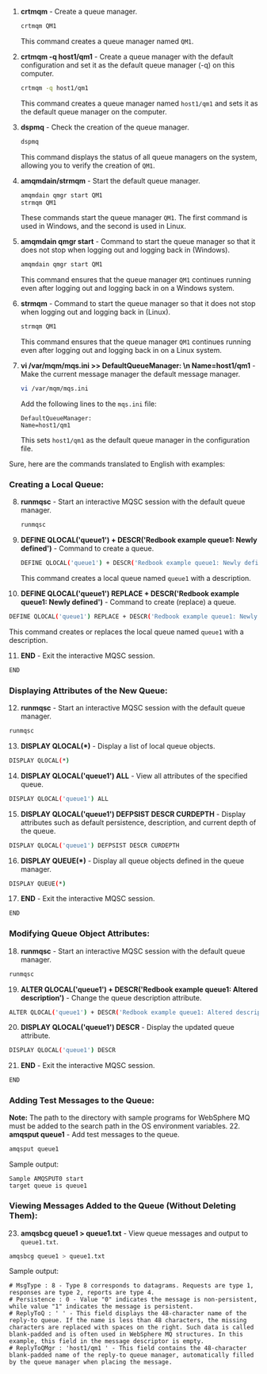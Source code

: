 1. **crtmqm** - Create a queue manager.
   ```bash
   crtmqm QM1
   ```
   This command creates a queue manager named `QM1`.

2. **crtmqm -q host1/qm1** - Create a queue manager with the default configuration and set it as the default queue manager (-q) on this computer.
   ```bash
   crtmqm -q host1/qm1
   ```
   This command creates a queue manager named `host1/qm1` and sets it as the default queue manager on the computer.

3. **dspmq** - Check the creation of the queue manager.
   ```bash
   dspmq
   ```
   This command displays the status of all queue managers on the system, allowing you to verify the creation of `QM1`.

4. **amqmdain/strmqm** - Start the default queue manager.
   ```bash
   amqmdain qmgr start QM1
   strmqm QM1
   ```
   These commands start the queue manager `QM1`. The first command is used in Windows, and the second is used in Linux.

5. **amqmdain qmgr start** - Command to start the queue manager so that it does not stop when logging out and logging back in (Windows).
   ```bash
   amqmdain qmgr start QM1
   ```
   This command ensures that the queue manager `QM1` continues running even after logging out and logging back in on a Windows system.

6. **strmqm** - Command to start the queue manager so that it does not stop when logging out and logging back in (Linux).
   ```bash
   strmqm QM1
   ```
   This command ensures that the queue manager `QM1` continues running even after logging out and logging back in on a Linux system.

7. **vi /var/mqm/mqs.ini >> DefaultQueueManager: \n Name=host1/qm1** - Make the current message manager the default message manager.
   ```bash
   vi /var/mqm/mqs.ini
   ```
   Add the following lines to the `mqs.ini` file:
   ```
   DefaultQueueManager:
   Name=host1/qm1
   ```
   This sets `host1/qm1` as the default queue manager in the configuration file.

Sure, here are the commands translated to English with examples:

### Creating a Local Queue:
8. **runmqsc** - Start an interactive MQSC session with the default queue manager.
   ```bash
   runmqsc
   ```

9. **DEFINE QLOCAL('queue1') + DESCR('Redbook example queue1: Newly defined')** - Command to create a queue.
   ```bash
   DEFINE QLOCAL('queue1') + DESCR('Redbook example queue1: Newly defined')
   ```
   This command creates a local queue named `queue1` with a description.

10. **DEFINE QLOCAL('queue1') REPLACE + DESCR('Redbook example queue1: Newly defined')** - Command to create (replace) a queue.
   ```bash
   DEFINE QLOCAL('queue1') REPLACE + DESCR('Redbook example queue1: Newly defined')
   ```
   This command creates or replaces the local queue named `queue1` with a description.

11. **END** - Exit the interactive MQSC session.
   ```bash
   END
   ```

### Displaying Attributes of the New Queue:
12. **runmqsc** - Start an interactive MQSC session with the default queue manager.
   ```bash
   runmqsc
   ```

13. **DISPLAY QLOCAL(*)** - Display a list of local queue objects.
   ```bash
   DISPLAY QLOCAL(*)
   ```

14. **DISPLAY QLOCAL('queue1') ALL** - View all attributes of the specified queue.
   ```bash
   DISPLAY QLOCAL('queue1') ALL
   ```

15. **DISPLAY QLOCAL('queue1') DEFPSIST DESCR CURDEPTH** - Display attributes such as default persistence, description, and current depth of the queue.
   ```bash
   DISPLAY QLOCAL('queue1') DEFPSIST DESCR CURDEPTH
   ```

16. **DISPLAY QUEUE(*)** - Display all queue objects defined in the queue manager.
   ```bash
   DISPLAY QUEUE(*)
   ```

17. **END** - Exit the interactive MQSC session.
   ```bash
   END
   ```

### Modifying Queue Object Attributes:
18. **runmqsc** - Start an interactive MQSC session with the default queue manager.
   ```bash
   runmqsc
   ```

19. **ALTER QLOCAL('queue1') + DESCR('Redbook example queue1: Altered description')** - Change the queue description attribute.
   ```bash
   ALTER QLOCAL('queue1') + DESCR('Redbook example queue1: Altered description')
   ```

20. **DISPLAY QLOCAL('queue1') DESCR** - Display the updated queue attribute.
   ```bash
   DISPLAY QLOCAL('queue1') DESCR
   ```

21. **END** - Exit the interactive MQSC session.
   ```bash
   END
   ```

### Adding Test Messages to the Queue:
**Note:** The path to the directory with sample programs for WebSphere MQ must be added to the search path in the OS environment variables.
22. **amqsput queue1** - Add test messages to the queue.
   ```bash
   amqsput queue1
   ```
   Sample output:
   ```
   Sample AMQSPUT0 start
   target queue is queue1
   ```

### Viewing Messages Added to the Queue (Without Deleting Them):
23. **amqsbcg queue1 > queue1.txt** - View queue messages and output to `queue1.txt`.
   ```bash
   amqsbcg queue1 > queue1.txt
   ```

   Sample output:
   ```
   # MsgType : 8 - Type 8 corresponds to datagrams. Requests are type 1, responses are type 2, reports are type 4.
   # Persistence : 0 - Value "0" indicates the message is non-persistent, while value "1" indicates the message is persistent.
   # ReplyToQ : ' ' - This field displays the 48-character name of the reply-to queue. If the name is less than 48 characters, the missing characters are replaced with spaces on the right. Such data is called blank-padded and is often used in WebSphere MQ structures. In this example, this field in the message descriptor is empty.
   # ReplyToQMgr : 'host1/qm1 ' - This field contains the 48-character blank-padded name of the reply-to queue manager, automatically filled by the queue manager when placing the message.
   ```
